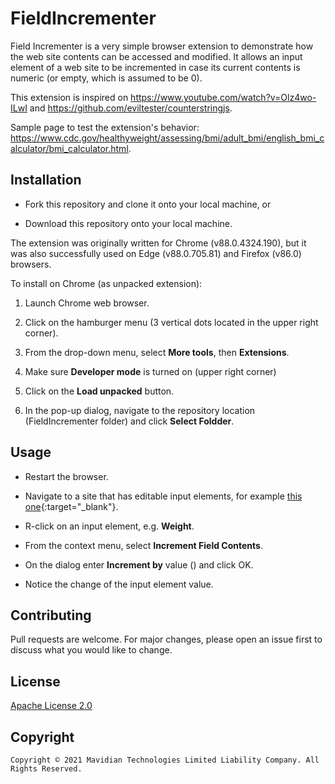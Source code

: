 # FieldIncrementer

Field Incrementer is a very simple browser extension to demonstrate how the web site
contents can be accessed and modified. It allows an input element of a web site to be
incremented in case its current contents is numeric (or empty, which is assumed to be 0).

This extension is inspired on <https://www.youtube.com/watch?v=Olz4wo-ILwI> and <https://github.com/eviltester/counterstringjs>.

Sample page to test the extension's behavior: <https://www.cdc.gov/healthyweight/assessing/bmi/adult_bmi/english_bmi_calculator/bmi_calculator.html>.

## Installation

* Fork this repository and clone it onto your local machine, or

* Download this repository onto your local machine.

The extension was originally written for Chrome (v88.0.4324.190), but it was also successfully used on Edge (v88.0.705.81) and Firefox (v86.0) browsers.

To install on Chrome (as unpacked extension):

1. Launch Chrome web browser.

2. Click on the hamburger menu (3 vertical dots located in the upper right corner).

3. From the drop-down menu, select **More tools**, then **Extensions**.

4. Make sure **Developer mode** is turned on (upper right corner)

5. Click on the **Load unpacked** button.

6. In the pop-up dialog, navigate to the repository location (FieldIncrementer folder) and click **Select Foldder**.

## Usage

* Restart the browser.

* Navigate to a site that has editable input elements, for example [this one](https://www.cdc.gov/healthyweight/assessing/bmi/adult_bmi/english_bmi_calculator/bmi_calculator.html){:target="_blank"}.

* R-click on an input element, e.g. **Weight**.

* From the context menu, select **Increment Field Contents**.

* On the dialog enter **Increment by** value () and click OK.

* Notice the change of the input element value.

## Contributing

Pull requests are welcome. For major changes, please open an issue first to discuss what you would like to change.

## License

[Apache License 2.0](https://choosealicense.com/licenses/apache-2.0/)

## Copyright

```
Copyright © 2021 Mavidian Technologies Limited Liability Company. All Rights Reserved.
```
